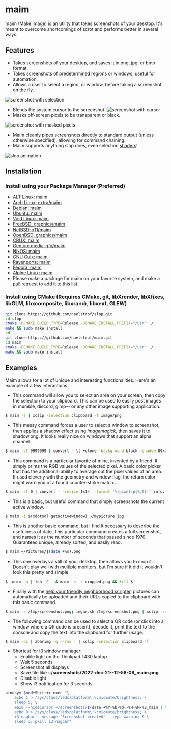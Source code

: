 # maim
maim (Make Image) is an utility that takes screenshots of your desktop. It's meant to overcome shortcomings of scrot and performs better in several ways.

## Features
* Takes screenshots of your desktop, and saves it in png, jpg, or bmp format.
* Takes screenshots of predetermined regions or windows, useful for automation.
* Allows a user to select a region, or window, before taking a screenshot on the fly.

![screenshot with selection](http://i.imgur.com/ILZKJCT.png)
* Blends the system cursor to the screenshot.
![screenshot with cursor](http://i.imgur.com/PD1bgBg.png)
* Masks off-screen pixels to be transparent or black.

![screenshot with masked pixels](http://i.imgur.com/kMkcHlZ.png)
* Maim cleanly pipes screenshots directly to standard output (unless otherwise specified), allowing for command chaining.
* Maim supports anything slop does, even selection [shaders](https://github.com/naelstrof/slop#shaders)!

![slop animation](http://i.giphy.com/kfBLafeJfLs2Y.gif)


## Installation

### Install using your Package Manager (Preferred)
* [ALT Linux: maim](https://packages.altlinux.org/ru/sisyphus/srpms/maim)
* [Arch Linux: extra/maim](https://www.archlinux.org/packages/extra/x86_64/maim/)
* [Debian: maim](https://tracker.debian.org/pkg/maim)
* [Ubuntu: maim](https://packages.ubuntu.com/search?keywords=maim)
* [Void Linux: maim](https://github.com/void-linux/void-packages/tree/master/srcpkgs/maim/template)
* [FreeBSD: graphics/maim](http://www.freshports.org/graphics/maim/)
* [NetBSD: x11/maim](http://pkgsrc.se/x11/maim)
* [OpenBSD: graphics/maim](http://openports.se/graphics/maim)
* [CRUX: maim](https://crux.nu/portdb/?a=search&q=maim)
* [Gentoo: media-gfx/maim](https://packages.gentoo.org/packages/media-gfx/maim)
* [NixOS: maim](https://github.com/NixOS/nixpkgs/blob/master/pkgs/tools/graphics/maim/default.nix)
* [GNU Guix: maim](https://packages.guix.gnu.org/packages/maim/)
* [Ravenports: maim](http://www.ravenports.com/catalog/bucket_B4/maim/standard/)
* [Fedora: maim](https://src.fedoraproject.org/rpms/maim)
* [Alpine Linux: maim](https://pkgs.alpinelinux.org/packages?name=maim&branch=edge&repo=&arch=&maintainer=)
* Please make a package for maim on your favorite system, and make a pull request to add it to this list.

### Install using CMake (Requires CMake, git, libXrender, libXfixes, libGLM, libxcomposite, libxrandr, libxext, GLEW)
```bash
git clone https://github.com/naelstrof/slop.git
cd slop
cmake -DCMAKE_BUILD_TYPE=Release -DCMAKE_INSTALL_PREFIX="/usr" ./
make && sudo make install
cd ..
git clone https://github.com/naelstrof/maim.git
cd maim
cmake -DCMAKE_BUILD_TYPE=Release -DCMAKE_INSTALL_PREFIX="/usr" ./
make && sudo make install
```

## Examples
Maim allows for a lot of unique and interesting functionalities. Here's an example of a few interactions.

* This command will allow you to select an area on your screen, then copy the selection to your clipboard. This can be used to easily post images in mumble, discord, gimp-- or any other image supporting application.
```bash
$ maim -s | xclip -selection clipboard -t image/png
```

* This messy command forces a user to select a window to screenshot, then applies a shadow effect using *imagemagick*, then saves it to shadow.png. It looks really nice on windows that support an alpha channel.
```bash
$ maim -st 9999999 | convert - \( +clone -background black -shadow 80x3+5+5 \) +swap -background none -layers merge +repage shadow.png
```

* This command is a particular favorite of mine, invented by a friend. It simply prints the RGB values of the selected pixel. A basic color picker that has the additional ability to average out the pixel values of an area. If used cleverly with the geometry and window flag, the return color might warn you of a found counter-strike match...
```bash
$ maim -st 0 | convert - -resize 1x1\! -format '%[pixel:p{0,0}]' info:-
```

* This is a basic, but useful command that simply screenshots the current active window.
```bash
$ maim -i $(xdotool getactivewindow) ~/mypicture.jpg
```

* This is another basic command, but I find it necessary to describe the usefulness of date. This particular command creates a full screenshot, and names it as the number of seconds that passed since 1970. Guaranteed unique, already sorted, and easily read.
```bash
$ maim ~/Pictures/$(date +%s).png
```

* This one overlays a still of your desktop, then allows you to crop it. Doesn't play well with multiple monitors, but I'm sure if it did it wouldn't look this pretty and simple.
```bash
$  maim -u | feh -F - & maim -s -k cropped.png && kill $!
```

* Finally with the [help your friendly neighborhood scripter](https://github.com/tremby/imgur.sh), pictures can automatically be uploaded and their URLs copied to the clipboard with this basic command.
```bash
$ maim -s /tmp/screenshot.png; imgur.sh /tmp/screenshot.png | xclip -selection clipboard
```

* The following command can be used to select a QR code (or click into a window
  where a QR code is present), decode it, print the text to the console and
  copy the text into the clipboard for further usage. 

```bash
$ maim -qs | zbarimg -q --raw - | xclip -selection clipboard -f
```

* Shortcut for [i3 window manager](https://github.com/i3/i3):
  * Enable light on the Thinkpad T430 laptop
  * Wait 5 seconds
  * Screenshot all displays
  * Save file like **~/screenshots/2022-dec-21--12-56-08_maim.png**
  * Disable light
  * Show i3 notification for 3 seconds:

```bash
bindsym $mod+Shift+x exec "\
    echo 1 > /sys/class/leds/platform\:\:micmute/brightness; \
    sleep 5; \
    maim --hidecursor ~/screenshots/$(date +%Y-%b-%d--%H-%M-%S_maim | tr A-Z a-z).png; \
    echo 0 > /sys/class/leds/platform\:\:micmute/brightness; \
    i3-nagbar --message 'Screenshot created' --type warning & \
    sleep 3; pkill i3-nagbar"
```
